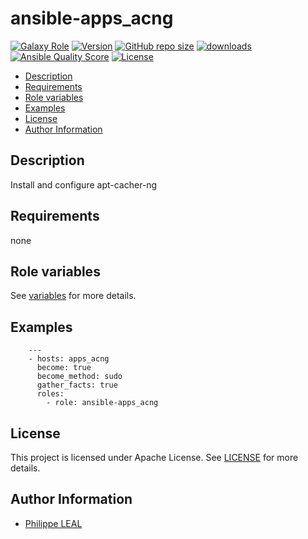 # ansible-apps_acng

[![Galaxy Role](https://img.shields.io/badge/galaxy-apps_acng-purple?style=flat)](https://galaxy.ansible.com/lotusnoir/apps_acng)
[![Version](https://img.shields.io/github/release/lotusnoir/ansible-apps_acng.svg)](https://github.com/lotusnoir/ansible-apps_acng/releases/latest)
[![GitHub repo size](https://img.shields.io/github/repo-size/lotusnoir/ansible-apps_acng?color=orange&style=flat)](https://galaxy.ansible.com/lotusnoir/apps_acng)
[![downloads](https://img.shields.io/ansible/role/d/56111)](https://galaxy.ansible.com/lotusnoir/apps_acng)
[![Ansible Quality Score](https://img.shields.io/ansible/quality/56111)](https://galaxy.ansible.com/lotusnoir/apps_acng)
[![License](https://img.shields.io/badge/license-Apache--2.0-brightgreen?style=flat)](https://opensource.org/licenses/Apache-2.0)

<!-- START doctoc generated TOC please keep comment here to allow auto update -->
<!-- DON'T EDIT THIS SECTION, INSTEAD RE-RUN doctoc TO UPDATE -->

- [Description](#description)
- [Requirements](#requirements)
- [Role variables](#role-variables)
- [Examples](#examples)
- [License](#license)
- [Author Information](#author-information)

<!-- END doctoc generated TOC please keep comment here to allow auto update -->

## Description

Install and configure apt-cacher-ng
## Requirements

none

## Role variables

See [variables](/defaults/main.yml) for more details.

## Examples

        ---
        - hosts: apps_acng
          become: true
          become_method: sudo
          gather_facts: true
          roles:
            - role: ansible-apps_acng


## License

This project is licensed under Apache License. See [LICENSE](/LICENSE) for more details.

## Author Information

- [Philippe LEAL](https://github.com/lotusnoir)
